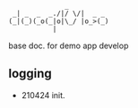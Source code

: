 ```
              _
 _| _  _  _./|/ \/|  _ _
(_|(_)(_o(_|o|\_/ |o_>(_)
           |

```


base doc. for demo app develop


## logging

- 210424 init.